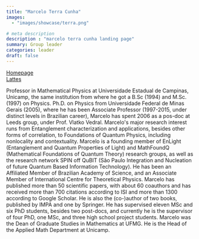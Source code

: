 ```yaml
---
title: "Marcelo Terra Cunha"
images: 
  - "images/showcase/terra.png"

# meta description
description : "marcelo terra cunha landing page"
summary: Group leader
categories: leader
draft: false
---
```


[Homepage](https://www.ime.unicamp.br/~tcunha/)  
[Lattes](http://lattes.cnpq.br/4739118307577897)

Professor in Mathematical Physics at Universidade Estadual de Campinas, Unicamp, the same institution from where he got a B.Sc (1994) and M.Sc. (1997) on Physics. Ph.D. on Physics from Universidade Federal de Minas Gerais (2005), where he has been Associate Professor (1997-2015, under distinct levels in Brazilian career), Marcelo has spent 2006 as a pos-doc at Leeds group, under Prof. Vlatko Vedral. Marcelo's major research interest runs from Entanglement characterization and applications, besides other forms of correlation, to Foundations of Quantum Physics, including nonlocality and contextuality. Marcelo is a founding member of EnLight (Entanglement and Quantum Properties of Light) and MathFoundQ (Mathematical Foundations of Quantum Theory) research groups, as well as the research network SPIN off QuBIT (São Paulo Integration and Nucleation of future Quantum Based Information Technology). He has been an Affiliated Member of Brazilian Academy of Science, and an Associate Member of International Centre for Theoretical Physics. Marcelo has published more than 50 scientific papers, with about 60 coauthors and has received more than 700 citations according to ISI and more than 1300 according to Google Scholar. He is also the (co-)author of two books, published by IMPA and one by Springer. He has supervised eleven MSc and six PhD students, besides two post-docs, and currently he is the supervisor of four PhD, one MSc, and three high school project students. Marcelo was the Dean of Graduate Studies in Mathematics at UFMG. He is the Head of the Applied Math Department at Unicamp.

